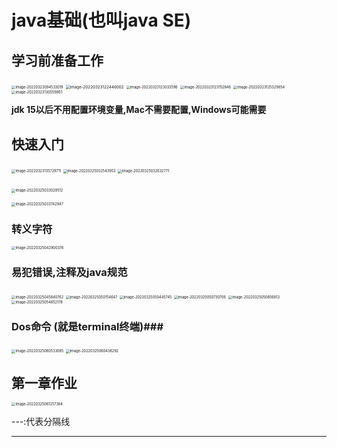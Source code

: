 # java基础(也叫java SE)

## 学习前准备工作

<img src="/Users/wxn/Library/Application Support/typora-user-images/image-20220323094533019.png" alt="image-20220323094533019" style="zoom:40%;" />

<img src="/Users/wxn/Library/Application Support/typora-user-images/image-20220323122446002.png" alt="image-20220323122446002" style="zoom:45%;" />



<img src="/Users/wxn/Library/Application Support/typora-user-images/image-20220323123033596.png" alt="image-20220323123033596" style="zoom:40%;" />

<img src="/Users/wxn/Library/Application Support/typora-user-images/image-20220323123152846.png" alt="image-20220323123152846" style="zoom:40%;" />

<img src="/Users/wxn/Library/Application Support/typora-user-images/image-20220323125329854.png" alt="image-20220323125329854" style="zoom:40%;" />

<img src="/Users/wxn/Library/Application Support/typora-user-images/image-20220323130559861.png" alt="image-20220323130559861" style="zoom:40%;" />

**jdk 15以后不用配置环境变量,Mac不需要配置,Windows可能需要**

## 快速入门 ##

<img src="/Users/wxn/Library/Application Support/typora-user-images/image-20220323135729711.png" alt="image-20220323135729711" style="zoom:40%;" />

<img src="/Users/wxn/Library/Application Support/typora-user-images/image-20220325032543953.png" alt="image-20220325032543953" style="zoom:40%;" />

<img src="/Users/wxn/Library/Application Support/typora-user-images/image-20220325032632771.png" alt="image-20220325032632771" style="zoom:40%;" />



​        <img src="/Users/wxn/Library/Application Support/typora-user-images/image-20220325033028512.png" alt="image-20220325033028512" style="zoom:40%;" />

<img src="/Users/wxn/Library/Application Support/typora-user-images/image-20220325033742947.png" alt="image-20220325033742947" style="zoom:40%;" />

### 转义字符 ###

<img src="/Users/wxn/Library/Application Support/typora-user-images/image-20220325042900376.png" alt="image-20220325042900376" style="zoom:40%;" />

### 易犯错误,注释及java规范 ###

<img src="/Users/wxn/Library/Application Support/typora-user-images/image-20220325045840762.png" alt="image-20220325045840762" style="zoom:40%;" />

<img src="/Users/wxn/Library/Application Support/typora-user-images/image-20220325050154647.png" alt="image-20220325050154647" style="zoom:40%;" />

<img src="/Users/wxn/Library/Application Support/typora-user-images/image-20220325050445745.png" alt="image-20220325050445745" style="zoom:40%;" />

<img src="/Users/wxn/Library/Application Support/typora-user-images/image-20220325050730706.png" alt="image-20220325050730706" style="zoom:40%;" />

<img src="/Users/wxn/Library/Application Support/typora-user-images/image-20220325050856813.png" alt="image-20220325050856813" style="zoom:40%;" />

<img src="/Users/wxn/Library/Application Support/typora-user-images/image-20220325054852178.png" alt="image-20220325054852178" style="zoom:40%;" />

### Dos命令 (就是terminal终端)###

<img src="/Users/wxn/Library/Application Support/typora-user-images/image-20220325060533085.png" alt="image-20220325060533085" style="zoom:40%;" />

<img src="/Users/wxn/Library/Application Support/typora-user-images/image-20220325060438292.png" alt="image-20220325060438292" style="zoom:40%;" />

## 第一章作业 ##

<img src="/Users/wxn/Library/Application Support/typora-user-images/image-20220325061257384.png" alt="image-20220325061257384" style="zoom:40%;" />

 

---:代表分隔线

---





